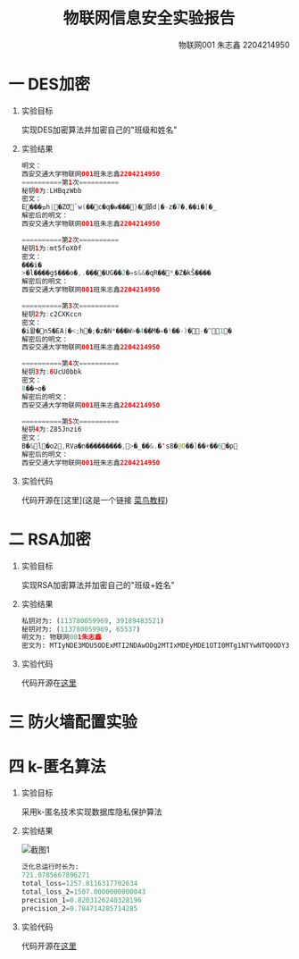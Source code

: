 <div>
<h1 align=center>
物联网信息安全实验报告
</h1>
<div align=right>
物联网001 朱志鑫 2204214950
</div>
</div>

# 一 DES加密

1. 实验目标
   
   实现DES加密算法并加密自己的"班级和姓名"

2. 实验结果
   
   ```java
   明文： 
   西安交通大学物联网001班朱志鑫2204214950
   ==========第1次==========
   秘钥0为:LHBqzWbb
   密文：
   E���ܡh|�ZƠ`w(��c�q�w���}�頣d|�-z�7�,��i�[�_
   解密后的明文：
   西安交通大学物联网001班朱志鑫2204214950
   
   ==========第2次==========
   秘钥1为:mt5foX0f
   密文：
   ���i�
   >�l����g$���o�,.����UG��2�=s&&�qR��*܂�Z�kŠ����
   解密后的明文：
   西安交通大学物联网001班朱志鑫2204214950
   
   ==========第3次==========
   秘钥2为:c2CXKccn
   密文：
   �i뫌�n5�EA|�<;h�;�z�N*���W>�4��M�=�!��-)�-�^1�
   解密后的明文：
   西安交通大学物联网001班朱志鑫2204214950
   
   ==========第4次==========
   秘钥3为:6UcU0bbk
   密文：
   8��¬o�
   解密后的明文：
   西安交通大学物联网001班朱志鑫2204214950
   
   ==========第5次==========
   秘钥4为:Z85Jnzi6
   密文：
   B�&l�o2,RVa�n���������,>�_��&.�'s8�@O��]��+��6�p
   解密后的明文：
   西安交通大学物联网001班朱志鑫2204214950
   ```

3. 实验代码
   
   代码开源在[这里](这是一个链接 [菜鸟教程](https://www.runoob.com))



# 二  RSA加密

1. 实验目标
   
   实现RSA加密算法并加密自己的"班级+姓名"

2. 实验结果
   
   ```python
   私钥对为: (113780059969, 39189483521)
   秘钥对为: (113780059969, 65537)
   明文为: 物联网001朱志鑫
   密文为: MTIyNDE3MDU5ODExMTI2NDAwODg2MTIxMDEyMDE1OTI0MTg1NTYwNTQ0ODY3NDU1NjA1NDQ4Njc0MjYyODg5NTg1MzE4MDg0MTYzNjM0MzIxNzQ2MjEyMjM2MTEzMjY2MjM1MjY3
   
   ```

3. 实验代码
   
   代码开源在[这里](https://github.com/coder-Zzx/InfoSec_IOT/blob/main/RSA_py/RSA.py)



# 三 防火墙配置实验





# 四 k-匿名算法

1. 实验目标
   
   采用k-匿名技术实现数据库隐私保护算法

2. 实验结果
   
   ![截图1](E:\学习资料\大三\物联网信息安全\QQ截图20230514194423.png)
   
   ```python
   泛化总运行时长为:
   721.0785667896271
   total_loss=1257.8116317702634
   total_loss_2=1507.0000000000043
   precision_1=0.8203126240328196
   precision_2=0.784714285714285
   
   ```
   
   

3. 实验代码
   
   代码开源在[这里](https://github.com/coder-Zzx/InfoSec_IOT/blob/main/K-Anonymity-master/src/K_LUO_multi_thread.py)


